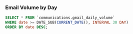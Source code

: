 ### Email Volume by Day

```sql
SELECT * FROM `communications.gmail_daily_volume`
WHERE date >= DATE_SUB(CURRENT_DATE(), INTERVAL 30 DAY)
ORDER BY date DESC;
```
